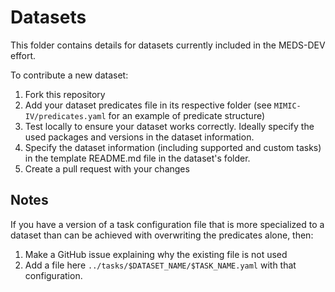 # Datasets

This folder contains details for datasets currently included in the MEDS-DEV effort.

To contribute a new dataset:

1. Fork this repository
2. Add your dataset predicates file in its respective folder (see `MIMIC-IV/predicates.yaml` for an example of predicate structure)
3. Test locally to ensure your dataset works correctly. Ideally specify the used packages and versions in the dataset information.
4. Specify the dataset information (including supported and custom tasks) in the template README.md file in the dataset's folder.
5. Create a pull request with your changes

## Notes

If you have a version of a task configuration file that is more specialized to a dataset than can be achieved
with overwriting the predicates alone, then:

1. Make a GitHub issue explaining why the existing file is not used
2. Add a file here `../tasks/$DATASET_NAME/$TASK_NAME.yaml` with that configuration.
